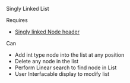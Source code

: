 Singly Linked List

Requires
- [Singly linked Node header](https://github.com/ManavRachen/SDI/blob/a886fab4f9cefae15b73bf184175e0d0b2fb063e/Nodes/Node.h)

Can
- Add int type node into the list at any position
- Delete any node in the list
- Perform Linear search to find node in List
- User Interfacable display to modify list
